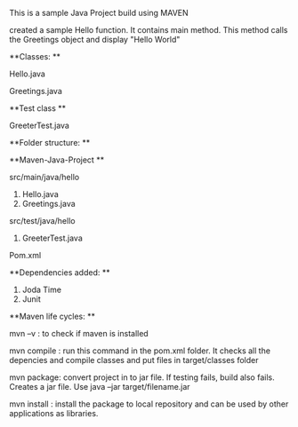 This is a sample Java Project build using MAVEN

created a sample Hello function. It contains main method. This method calls the Greetings object and display "Hello World" 

 

**Classes: **

Hello.java 

Greetings.java 

 

**Test class **
 
 GreeterTest.java

 

**Folder structure: ** 
 

**Maven-Java-Project **

src/main/java/hello 
  1. Hello.java 
  2. Greetings.java 

src/test/java/hello 
  1. GreeterTest.java 

Pom.xml 

 

**Dependencies added: **

  1. Joda Time 
  2. Junit 

 **Maven life cycles: **

  mvn –v : to check if maven is installed 

  mvn compile : run this command in the pom.xml folder. It checks all the depencies and compile classes and put files in target/classes                 folder 

  mvn package: convert project in to jar file. If testing fails, build also fails. Creates a jar file. Use java –jar target/filename.jar 

  mvn install : install the package to local repository and can be used by other applications as libraries.  
